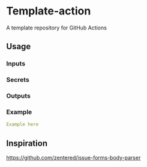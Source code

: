 # Template-action

A template repository for GitHub Actions

## Usage

### Inputs

### Secrets

### Outputs

### Example

```yaml
Example here
```

## Inspiration

https://github.com/zentered/issue-forms-body-parser

